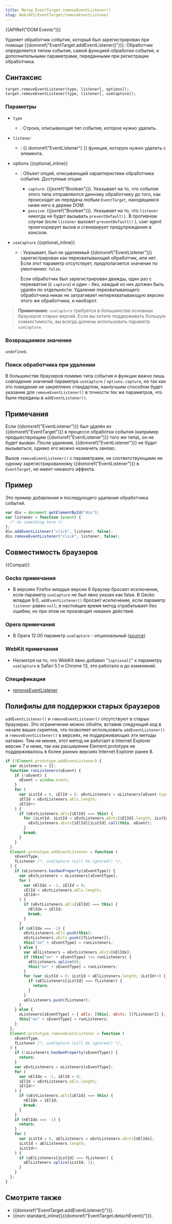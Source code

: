 ```yaml
---
title: Метод EventTarget.removeEventListener()
slug: Web/API/EventTarget/removeEventListener
---
```


{{APIRef("DOM Events")}}

Удаляет обработчик события, который был зарегистрирован при помощи {{domxref("EventTarget.addEventListener()")}}. Обработчик определяется типом события, самой функцией обработки события, и дополнительными параметрами, переданными при регистрации обработчика.

## Синтаксис

```
target.removeEventListener(type, listener[, options]);
target.removeEventListener(type, listener[, useCapture]);
```

### Параметры

- `type`
  - : Строка, описывающая тип события, которое нужно удалить.
- `listener`
  - : {{ domxref("EventListener") }} функция, которую нужно удалить с элемента.
- options {{optional_inline}}

  - : Объект опций, описывающий характеристики обработчика события. Доступные опции:

    - `capture`: {{jsxref("Boolean")}}. Указывает на то, что события этого типа отправляются данному обработчику до того, как происходит их передача любым `EventTarget`, находящимся ниже него в дереве DOM.
    - `passive`: {{jsxref("Boolean")}}. Указывает на то, что `listener` никогда не будет вызывать `preventDefault()`. В противном случае (если `listener` вызовет `preventDefault()` ), user agent проигнорирует вызов и сгенерирует предупреждение в консоли.

- `useCapture` {{optional_inline}}

  - : Указывает, был ли удаляемый {{domxref("EventListener")}} зарегистрирован как перехватывающий обработчик, или нет. Если этот параметр отсутствует, предполагается значение по умолчанию: `false`.

    Если обработчик был зарегистрирован дважды, один раз с перехватом (с `capture`) и один - без, каждый из них должен быть удалён по отдельности. Удаление перехватывающего обработчика никак не затрагивает неперехватывающую версию этого же обработчика, и наоборот.

> **Примечание:** `useCapture` требуется в большинстве основных браузеров старых версий. Если вы хотите поддерживать большую совместимость, вы всегда должны использовать параметр `useCapture`.

### Возвращаемое значение

`undefined`.

### Поиск обработчика при удалении

В большинстве браузеров помимо типа события и функции важно лишь совпадение значений параметра `useCapture` / `options.capture`, но так как это поведение не закреплено стандартом, наилучшим способом будет указание для `removeEventListener()` в точности тех же параметров, что были переданы в `addEventListener()`.

## Примечания

Если {{domxref("EventListener")}} был удалён из {{domxref("EventTarget")}} в процессе обработки события (например предшествующим {{domxref("EventListener")}} того же типа), он не будет вызван. После удаления, {{domxref("EventListener")}} не будет вызываться, однако его можно назначить заново.

Вызов `removeEventListener()` с параметрами, не соответствующими ни одному зарегистрированному {{domxref("EventListener")}} в `EventTarget`, не имеет никакого эффекта.

## Пример

Это пример добавления и последующего удаления обработчика событий.

```js
var div = document.getElementById("div");
var listener = function (event) {
  /* do something here */
};
div.addEventListener("click", listener, false);
div.removeEventListener("click", listener, false);
```

## Совместимость браузеров

{{Compat}}

### Gecko примечания

- В версиях Firefox младше версии 6 браузер бросает исключение, если параметр `useCapture` не был явно указан как false. В Gecko младше 9.0, `addEventListener()` бросает исключение, если параметр `listener` равен `null`; в настоящее время метод отрабатывает без ошибки, но при этом не производит никаких действий.

### Opera примечания

- В Opera 12.00 параметр `useCapture` - опциональный ([source](http://my.opera.com/ODIN/blog/2011/09/29/what-s-new-in-opera-development-snapshots-28-september-2011-edition)).

### WebKit примечания

- Несмотря на то, что WebKit явно добавил "`[optional]`" к параметру `useCapture` в Safari 5.1 и Chrome 13, это работало и до изменений.

### Спецификация

- [removeEventListener](http://www.w3.org/TR/2000/REC-DOM-Level-2-Events-20001113/events.html#Events-EventTarget-removeEventListener)

## Полифилы для поддержки старых браузеров

`addEventListener()` и `removeEventListener()` отсутствуют в старых браузерах. Это ограничение можно обойти, вставив следующий код в начале ваших скриптов, что позволяет использовать `addEventListener()` и `removeEventListener()` в версиях, не поддерживающих эти методы нативно. Тем не менее, этот метод не работает в Internet Explorer версии 7 и ниже, так как расширение Element.prototype не поддерживалось в более ранних версиях Internet Explorer ранее 8.

```js
if (!Element.prototype.addEventListener) {
  var oListeners = {};
  function runListeners(oEvent) {
    if (!oEvent) {
      oEvent = window.event;
    }
    for (
      var iLstId = 0, iElId = 0, oEvtListeners = oListeners[oEvent.type];
      iElId < oEvtListeners.aEls.length;
      iElId++
    ) {
      if (oEvtListeners.aEls[iElId] === this) {
        for (iLstId; iLstId < oEvtListeners.aEvts[iElId].length; iLstId++) {
          oEvtListeners.aEvts[iElId][iLstId].call(this, oEvent);
        }
        break;
      }
    }
  }
  Element.prototype.addEventListener = function (
    sEventType,
    fListener /*, useCapture (will be ignored!) */,
  ) {
    if (oListeners.hasOwnProperty(sEventType)) {
      var oEvtListeners = oListeners[sEventType];
      for (
        var nElIdx = -1, iElId = 0;
        iElId < oEvtListeners.aEls.length;
        iElId++
      ) {
        if (oEvtListeners.aEls[iElId] === this) {
          nElIdx = iElId;
          break;
        }
      }
      if (nElIdx === -1) {
        oEvtListeners.aEls.push(this);
        oEvtListeners.aEvts.push([fListener]);
        this["on" + sEventType] = runListeners;
      } else {
        var aElListeners = oEvtListeners.aEvts[nElIdx];
        if (this["on" + sEventType] !== runListeners) {
          aElListeners.splice(0);
          this["on" + sEventType] = runListeners;
        }
        for (var iLstId = 0; iLstId < aElListeners.length; iLstId++) {
          if (aElListeners[iLstId] === fListener) {
            return;
          }
        }
        aElListeners.push(fListener);
      }
    } else {
      oListeners[sEventType] = { aEls: [this], aEvts: [[fListener]] };
      this["on" + sEventType] = runListeners;
    }
  };
  Element.prototype.removeEventListener = function (
    sEventType,
    fListener /*, useCapture (will be ignored!) */,
  ) {
    if (!oListeners.hasOwnProperty(sEventType)) {
      return;
    }
    var oEvtListeners = oListeners[sEventType];
    for (
      var nElIdx = -1, iElId = 0;
      iElId < oEvtListeners.aEls.length;
      iElId++
    ) {
      if (oEvtListeners.aEls[iElId] === this) {
        nElIdx = iElId;
        break;
      }
    }
    if (nElIdx === -1) {
      return;
    }
    for (
      var iLstId = 0, aElListeners = oEvtListeners.aEvts[nElIdx];
      iLstId < aElListeners.length;
      iLstId++
    ) {
      if (aElListeners[iLstId] === fListener) {
        aElListeners.splice(iLstId, 1);
      }
    }
  };
}
```

## Смотрите также

- {{domxref("EventTarget.addEventListener()")}}.
- {{non-standard_inline}}{{domxref("EventTarget.detachEvent()")}}.
